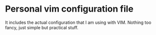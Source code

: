# Personal vim configuration file

It includes the actual configuration that I am using with VIM. Nothing too fancy, just simple but practical stuff.
